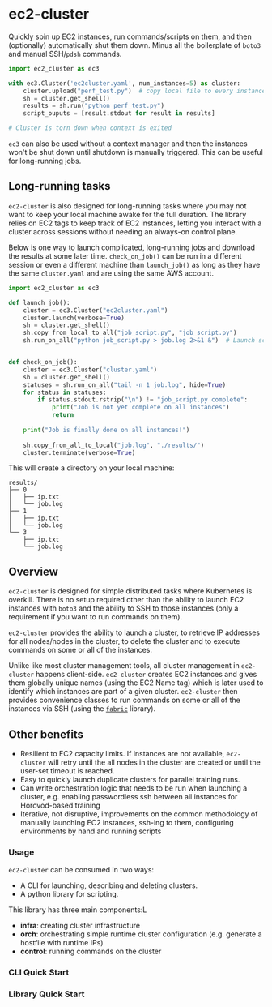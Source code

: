 # ec2-cluster

Quickly spin up EC2 instances, run commands/scripts on them, and then (optionally) automatically shut them down. Minus all the boilerplate of `boto3` and manual SSH/`pdsh` commands.

```python
import ec2_cluster as ec3

with ec3.Cluster('ec2cluster.yaml', num_instances=5) as cluster:
    cluster.upload("perf_test.py")  # copy local file to every instance
    sh = cluster.get_shell()
    results = sh.run("python perf_test.py")
    script_ouputs = [result.stdout for result in results]

# Cluster is torn down when context is exited
```

`ec3` can also be used without a context manager and then the instances won't be shut down until shutdown is manually triggered. This can be useful for long-running jobs.


## Long-running tasks

`ec2-cluster` is also designed for long-running tasks where you may not want to keep your local machine awake for the full duration. The library relies on EC2 tags to keep track of EC2 instances, letting you interact with a cluster across sessions without needing an always-on control plane.

Below is one way to launch complicated, long-running jobs and download the results at some later time. `check_on_job()` can be run in a different session or even a different machine than `launch_job()` as long as they have the same `cluster.yaml` and are using the same AWS account.

```python
import ec2_cluster as ec3

def launch_job():
    cluster = ec3.Cluster("ec2cluster.yaml")
    cluster.launch(verbose=True)
    sh = cluster.get_shell()
    sh.copy_from_local_to_all("job_script.py", "job_script.py")
    sh.run_on_all("python job_script.py > job.log 2>&1 &")  # Launch script as background process


def check_on_job():
    cluster = ec3.Cluster("cluster.yaml")
    sh = cluster.get_shell()
    statuses = sh.run_on_all("tail -n 1 job.log", hide=True)
    for status in statuses:
        if status.stdout.rstrip("\n") != "job_script.py complete":
            print("Job is not yet complete on all instances")
            return
    
    print("Job is finally done on all instances!")
     
    sh.copy_from_all_to_local("job.log", "./results/")
    cluster.terminate(verbose=True)
```
This will create a directory on your local machine:
```
results/
├── 0
│   ├── ip.txt
│   └── job.log
├── 1
│   ├── ip.txt
│   └── job.log
└── 3
    ├── ip.txt
    └── job.log
```




## Overview


`ec2-cluster` is designed for simple distributed tasks where Kubernetes is overkill. There is no setup required other than the ability to launch EC2 instances with `boto3` and the ability to SSH to those instances (only a requirement if you want to run commands on them). 

`ec2-cluster` provides the ability to launch a cluster, to retrieve IP addresses for all nodes/nodes in the cluster, to delete the cluster and to execute commands on some or all of the instances. 

Unlike like most cluster management tools, all cluster management in `ec2-cluster` happens client-side. `ec2-cluster` creates EC2 instances and gives them globally unique names (using the EC2 Name tag) which is later used to identify which instances are part of a given cluster. `ec2-cluster` then provides convenience classes to run commands on some or all of the instances via SSH (using the [`fabric`](https://github.com/fabric/fabric) library).

## Other benefits

- Resilient to EC2 capacity limits. If instances are not available, `ec2-cluster` will retry until the all nodes in the cluster are created or until the user-set timeout is reached.
- Easy to quickly launch duplicate clusters for parallel training runs.
- Can write orchestration logic that needs to be run when launching a cluster, e.g. enabling passwordless ssh between all instances for Horovod-based training
- Iterative, not disruptive, improvements on the common methodology of manually launching EC2 instances, ssh-ing to them, configuring environments by hand and running scripts






### Usage

`ec2-cluster` can be consumed in two ways:

- A CLI for launching, describing and deleting clusters. 
- A python library for scripting.  

This library has three main components:L
- **infra**: creating cluster infrastructure
- **orch**: orchestrating simple runtime cluster configuration (e.g. generate a hostfile with runtime IPs)
- **control**: running commands on the cluster

### CLI Quick Start

### Library Quick Start





